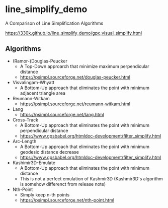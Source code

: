 # line_simplify_demo

A Comparison of Line Simplification Algorithms

https://330k.github.io/line_simplify_demo/gpx_visual_simplify.html

## Algorithms

* (Ramor-)Douglas-Peucker
  * A Top-Down approarch that minimize maximum perpendicular distance
  * https://psimpl.sourceforge.net/douglas-peucker.html
* Visvalingam-Whyatt
  * A Bottom-Up approach that eliminates the point with minimum adjacent triangle area
* Reumann-Witkam
  * https://psimpl.sourceforge.net/reumann-witkam.html
* Lang
  * https://psimpl.sourceforge.net/lang.html
* Cross-Track
  * A Bottom-Up approach that eliminates the point with minimum perpendicular distance 
  * https://www.gpsbabel.org/htmldoc-development/filter_simplify.html
* Arc-Length
  * A Bottom-Up approach that eliminates the point with minimum geodesic distance decrease
  * https://www.gpsbabel.org/htmldoc-development/filter_simplify.html
* Kashimir3D-Emulate
  * A Bottom-Up approach that eliminates the point with minimum distance
  * This is not a perfect emulation of Kashmir3D (Kashmir3D's algorithm is somehow differenct from release note)
* Nth-Point
  * Simply keep n-th points
  * https://psimpl.sourceforge.net/nth-point.html 
